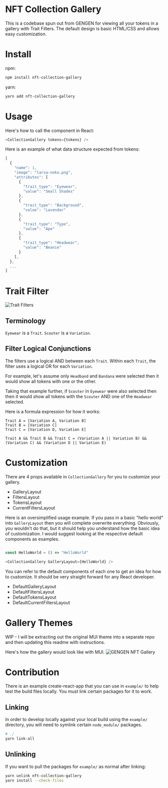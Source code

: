 # NFT Collection Gallery

This is a codebase spun out from GENGEN for viewing all your tokens in a gallery with Trait Filters. The default design is basic HTML/CSS and allows easy customization.

# Install

npm:

```bash
npm install nft-collection-gallery
```

yarn:

```bash
yarn add nft-collection-gallery
```

# Usage

Here's how to call the component in React:

```javascript
<CollectionGallery tokens={tokens} />
```

Here is an example of what data structure expected from tokens:

```javascript
[
  {
    "name": 1,
    "image": "larva-neko.png",
    "attributes": [
      {
        "trait_type": "Eyewear",
        "value": "Small Shades"
      },
      {
        "trait_type": "Background",
        "value": "Lavendar"
      },
      {
        "trait_type": "Type",
        "value": "Ape"
      },
      {
        "trait_type": "Headwear",
        "value": "Beanie"
      }
    ],
  },
  ...
]
```

# Trait Filter

![Trait Filters](https://raw.githubusercontent.com/tansanDOTeth/gengen-nft-gallery/main/.github/images/trailt-filters.png)

## Terminology

`Eyewear` is a `Trait`. `Scouter` is a `Variation`.

## Filter Logical Conjunctions

The filters use a logical AND between each `Trait`. Within each `Trait`, the filter uses a logical OR for each `Variation`.

For example, let's assume only `Headband` and `Bandana` were selected then it would show all tokens with one or the other.

Taking that example further, if `Scouter` in `Eyewear` were also selected then then it would show all tokens with the `Scouter` AND one of the `Headwear` selected.

Here is a formula expression for how it works:

```
Trait A = [Variation A, Variation B]
Trait B = [Variation C]
Trait C = [Variation D, Variation E]

Trait A && Trait B && Trait C = (Variation A || Variation B) && (Variation C) && (Variation D || Variation E)
```

# Customization

There are 4 props available in `CollectionGallery` for you to customize your gallery.

- GalleryLayout
- FiltersLayout
- TokensLayout
- CurrentFiltersLayout

Here is an oversimplified usage example. If you pass in a basic "hello world" into `GalleryLayout` then you will complete overwrite everything. Obviously, you wouldn't do that, but it should help you understand how the basic idea of customization. I would suggest looking at the respective default components as examples.

```javascript

const HelloWorld = () => "HelloWorld"

<CollectionGallery GalleryLayout={HelloWorld} />

```

You can refer to the default components of each one to get an idea for how to customize. It should be very straight forward for any React developer.

- DefaultGalleryLayout
- DefaultFiltersLayout
- DefaultTokensLayout
- DefaultCurrentFiltersLayout

# Gallery Themes

WIP - I will be extracting out the original MUI theme into a separate repo and then updating this readme with instructions.

Here's how the gallery would look like with MUI.
![GENGEN NFT Gallery](https://raw.githubusercontent.com/tansanDOTeth/gengen-nft-gallery/main/.github/images/gengen-nft-gallery-preview.png)

# Contribution

There is an example create-react-app that you can use in `example/` to help test the build files locally. You must link certain packages for it to work.

## Linking

In order to develop locally against your local build using the `example/` directory, you will need to symlink certain `node_module/` packages.

```bash
# ./
yarn link-all
```

## Unlinking

If you want to pull the packages for `example/` as normal after linking:

```bash
yarn unlink nft-collection-gallery
yarn install --check-files
```
